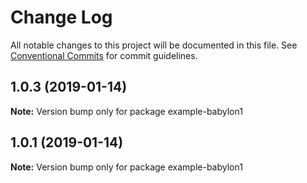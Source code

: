 # Change Log

All notable changes to this project will be documented in this file.
See [Conventional Commits](https://conventionalcommits.org) for commit guidelines.

## 1.0.3 (2019-01-14)

**Note:** Version bump only for package example-babylon1





## 1.0.1 (2019-01-14)

**Note:** Version bump only for package example-babylon1
